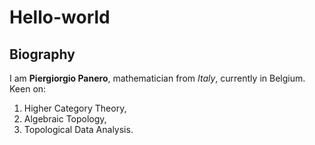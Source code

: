 # Hello-world

## Biography

I am **Piergiorgio Panero**, mathematician from *Italy*, currently in Belgium. 
Keen on:
1. Higher Category Theory, 
2. Algebraic Topology, 
3. Topological Data Analysis.
